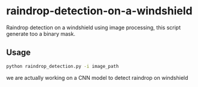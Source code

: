 # raindrop-detection-on-a-windshield

Raindrop detection on a windshield using image processing, this script generate too a binary mask.



## Usage

```bash
python raindrop_detection.py -i image_path
```


we are actually working on a CNN model to detect raindrop on windshield
